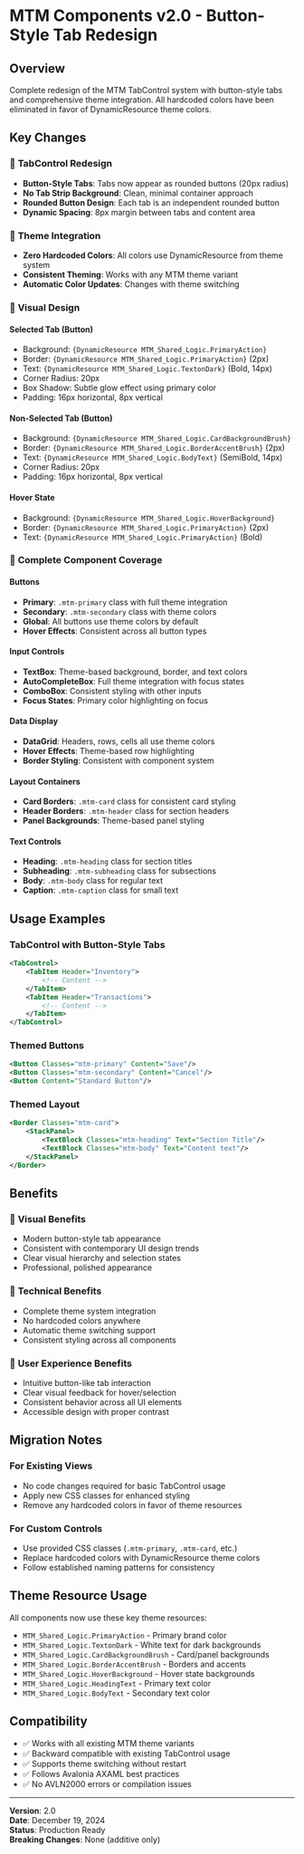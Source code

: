# MTM Components v2.0 - Button-Style Tab Redesign

## Overview
Complete redesign of the MTM TabControl system with button-style tabs and comprehensive theme integration. All hardcoded colors have been eliminated in favor of DynamicResource theme colors.

## Key Changes

### 🎯 **TabControl Redesign**
- **Button-Style Tabs**: Tabs now appear as rounded buttons (20px radius)
- **No Tab Strip Background**: Clean, minimal container approach
- **Rounded Button Design**: Each tab is an independent rounded button
- **Dynamic Spacing**: 8px margin between tabs and content area

### 🎨 **Theme Integration**
- **Zero Hardcoded Colors**: All colors use DynamicResource from theme system
- **Consistent Theming**: Works with any MTM theme variant
- **Automatic Color Updates**: Changes with theme switching

### 📐 **Visual Design**

#### **Selected Tab (Button)**
- Background: `{DynamicResource MTM_Shared_Logic.PrimaryAction}`
- Border: `{DynamicResource MTM_Shared_Logic.PrimaryAction}` (2px)
- Text: `{DynamicResource MTM_Shared_Logic.TextonDark}` (Bold, 14px)
- Corner Radius: 20px
- Box Shadow: Subtle glow effect using primary color
- Padding: 16px horizontal, 8px vertical

#### **Non-Selected Tab (Button)**
- Background: `{DynamicResource MTM_Shared_Logic.CardBackgroundBrush}`
- Border: `{DynamicResource MTM_Shared_Logic.BorderAccentBrush}` (2px)
- Text: `{DynamicResource MTM_Shared_Logic.BodyText}` (SemiBold, 14px)
- Corner Radius: 20px
- Padding: 16px horizontal, 8px vertical

#### **Hover State**
- Background: `{DynamicResource MTM_Shared_Logic.HoverBackground}`
- Border: `{DynamicResource MTM_Shared_Logic.PrimaryAction}` (2px)
- Text: `{DynamicResource MTM_Shared_Logic.PrimaryAction}` (Bold)

### 🔧 **Complete Component Coverage**

#### **Buttons**
- **Primary**: `.mtm-primary` class with full theme integration
- **Secondary**: `.mtm-secondary` class with theme colors
- **Global**: All buttons use theme colors by default
- **Hover Effects**: Consistent across all button types

#### **Input Controls**
- **TextBox**: Theme-based background, border, and text colors
- **AutoCompleteBox**: Full theme integration with focus states
- **ComboBox**: Consistent styling with other inputs
- **Focus States**: Primary color highlighting on focus

#### **Data Display**
- **DataGrid**: Headers, rows, cells all use theme colors
- **Hover Effects**: Theme-based row highlighting
- **Border Styling**: Consistent with component system

#### **Layout Containers**
- **Card Borders**: `.mtm-card` class for consistent card styling
- **Header Borders**: `.mtm-header` class for section headers
- **Panel Backgrounds**: Theme-based panel styling

#### **Text Controls**
- **Heading**: `.mtm-heading` class for section titles
- **Subheading**: `.mtm-subheading` class for subsections
- **Body**: `.mtm-body` class for regular text
- **Caption**: `.mtm-caption` class for small text

## Usage Examples

### TabControl with Button-Style Tabs
```xml
<TabControl>
    <TabItem Header="Inventory">
        <!-- Content -->
    </TabItem>
    <TabItem Header="Transactions">
        <!-- Content -->
    </TabItem>
</TabControl>
```

### Themed Buttons
```xml
<Button Classes="mtm-primary" Content="Save"/>
<Button Classes="mtm-secondary" Content="Cancel"/>
<Button Content="Standard Button"/>
```

### Themed Layout
```xml
<Border Classes="mtm-card">
    <StackPanel>
        <TextBlock Classes="mtm-heading" Text="Section Title"/>
        <TextBlock Classes="mtm-body" Text="Content text"/>
    </StackPanel>
</Border>
```

## Benefits

### 🎨 **Visual Benefits**
- Modern button-style tab appearance
- Consistent with contemporary UI design trends
- Clear visual hierarchy and selection states
- Professional, polished appearance

### 🔧 **Technical Benefits**
- Complete theme system integration
- No hardcoded colors anywhere
- Automatic theme switching support
- Consistent styling across all components

### 🎯 **User Experience Benefits**
- Intuitive button-like tab interaction
- Clear visual feedback for hover/selection
- Consistent behavior across all UI elements
- Accessible design with proper contrast

## Migration Notes

### For Existing Views
- No code changes required for basic TabControl usage
- Apply new CSS classes for enhanced styling
- Remove any hardcoded colors in favor of theme resources

### For Custom Controls
- Use provided CSS classes (`.mtm-primary`, `.mtm-card`, etc.)
- Replace hardcoded colors with DynamicResource theme colors
- Follow established naming patterns for consistency

## Theme Resource Usage

All components now use these key theme resources:
- `MTM_Shared_Logic.PrimaryAction` - Primary brand color
- `MTM_Shared_Logic.TextonDark` - White text for dark backgrounds
- `MTM_Shared_Logic.CardBackgroundBrush` - Card/panel backgrounds
- `MTM_Shared_Logic.BorderAccentBrush` - Borders and accents
- `MTM_Shared_Logic.HoverBackground` - Hover state backgrounds
- `MTM_Shared_Logic.HeadingText` - Primary text color
- `MTM_Shared_Logic.BodyText` - Secondary text color

## Compatibility

- ✅ Works with all existing MTM theme variants
- ✅ Backward compatible with existing TabControl usage
- ✅ Supports theme switching without restart
- ✅ Follows Avalonia AXAML best practices
- ✅ No AVLN2000 errors or compilation issues

---

**Version**: 2.0  
**Date**: December 19, 2024  
**Status**: Production Ready  
**Breaking Changes**: None (additive only)
